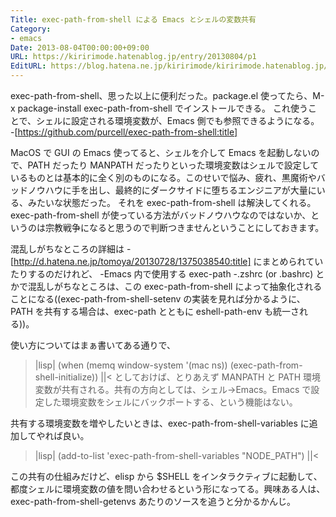 ```yaml
---
Title: exec-path-from-shell による Emacs とシェルの変数共有
Category:
- emacs
Date: 2013-08-04T00:00:00+09:00
URL: https://kiririmode.hatenablog.jp/entry/20130804/p1
EditURL: https://blog.hatena.ne.jp/kiririmode/kiririmode.hatenablog.jp/atom/entry/8454420450078209594
---
```



exec-path-from-shell、思った以上に便利だった。package.el 使ってたら、M-x package-install exec-path-from-shell でインストールできる。
これ使うことで、シェルに設定される環境変数が、Emacs 側でも参照できるようになる。
-[https://github.com/purcell/exec-path-from-shell:title]

MacOS で GUI の Emacs 使ってると、シェルを介して Emacs を起動しないので、PATH だったり MANPATH だったりといった環境変数はシェルで設定しているものとは基本的に全く別のものになる。このせいで悩み、疲れ、黒魔術やバッドノウハウに手を出し、最終的にダークサイドに堕ちるエンジニアが大量にいる、みたいな状態だった。
それを exec-path-from-shell は解決してくれる。exec-path-from-shell が使っている方法がバッドノウハウなのではないか、というのは宗教戦争になると思うので判断つきませんということにしておきます。

混乱しがちなところの詳細は
-[http://d.hatena.ne.jp/tomoya/20130728/1375038540:title]
にまとめられていたりするのだけれど、
-Emacs 内で使用する exec-path
-.zshrc (or .bashrc)
とかで混乱しがちなところは、この exec-path-from-shell によって抽象化されることになる((exec-path-from-shell-setenv の実装を見れば分かるように、PATH を共有する場合は、exec-path とともに eshell-path-env も統一される))。


使い方についてはまぁ書いてある通りで、
>|lisp|
(when (memq window-system '(mac ns))
  (exec-path-from-shell-initialize))
||<
としておけば、とりあえず MANPATH と PATH 環境変数が共有される。共有の方向としては、シェル→Emacs。Emacs で設定した環境変数をシェルにバックポートする、という機能はない。

共有する環境変数を増やしたいときは、exec-path-from-shell-variables に追加してやれば良い。
>|lisp|
(add-to-list 'exec-path-from-shell-variables "NODE_PATH")
||<


この共有の仕組みだけど、elisp から $SHELL をインタラクティブに起動して、都度シェルに環境変数の値を問い合わせるという形になってる。興味ある人は、exec-path-from-shell-getenvs あたりのソースを追うと分かるかんじ。
